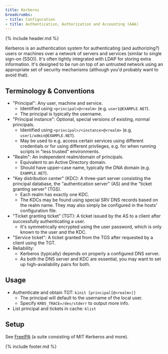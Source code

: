 ```yaml
---
title: Kerberos
breadcrumbs:
- title: Configuration
- title: Authentication, Authorization and Accounting (AAA)
---
```

{% include header.md %}

Kerberos is an authentication system for authenticating (and authorizing?) users or machines over a network of servers and services (similar to single sign-on (SSO)). It's often tightly integrated with LDAP for storing extra information.
It's designed to be run on top of an untrusted network using an appropriate set of security mechanisms (although you'd probably want to avoid that).

## Terminology & Conventions

- "Principal": Any user, machine and service.
    - Identified using `<principal>@<realm>` (e.g. `user1@EXAMPLE.NET`).
    - The principal is typically the username.
- "Principal instance": Optional, special versions of existing, normal principals.
    - Identified using `<principal>/<instance>@<realm>` (e.g. `user1/admin@EXAMPLE.NET`).
    - May be used to e.g. access certain services using different credentials or for using different privileges, e.g. for when running scripts in "less trusted" environments.
- "Realm": An independent realm/domain of principals.
    - Equivalent to an Active Directory domain.
    - Should have upper-case name, typically the DNA domain (e.g. `EXAMPLE.NET`).
- "Key distribution center" (KDC): A three-part server consisting the principal database, the "authentication server" (AS) and the "ticket granting server" (TGS).
    - Each realm has exactly one KDC.
    - The KDCs may be found using special SRV DNS records based on the realm name. They may also simply be configured in the hosts' configuration file.
- "Ticket granting ticket" (TGT): A ticket issued by the AS to a client after successfully authenticating a user.
    - It's symmetrically encrypted using the user password, which is only known to the user and the KDC.
- "Service ticket": A ticket granted from the TGS after requested by a client using the TGT.
- Reliability:
    - Kerberos (typically) depends on properly a configured DNS server.
    - As both the DNS server and KDC are essential, you may want to set up high-availability pairs for both.

## Usage

- Authenticate and obtain TGT: `kinit [principal[@<realm>]]`
    - The principal will default to the username of the local user.
    - Specify `KRB5_TRACE=/dev/stderr` to output more info.
- List principal and tickets in cache: `klist`

## Setup

See [FreeIPA](/config/aaa/freeipa/) (a suite consisting of MIT Kerberos and more).

{% include footer.md %}
